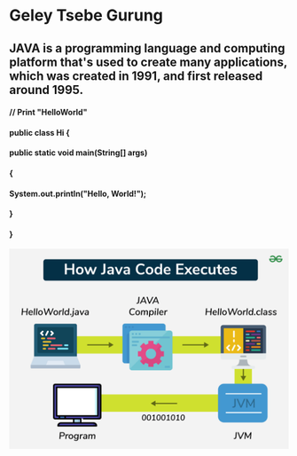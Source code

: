 # Geley Tsebe Gurung
## JAVA is a programming language and computing platform that's used to create many applications, which was created in 1991, and first released around 1995.

#### // Print "HelloWorld"
#### public class Hi {
####    public static void main(String[] args)
 ####   {
  ####      System.out.println("Hello, World!");
  ####  }
#### }

![JAVA](https://github.com/Zzingeley/new-era/blob/main/images/How-java-code-executes.png)
